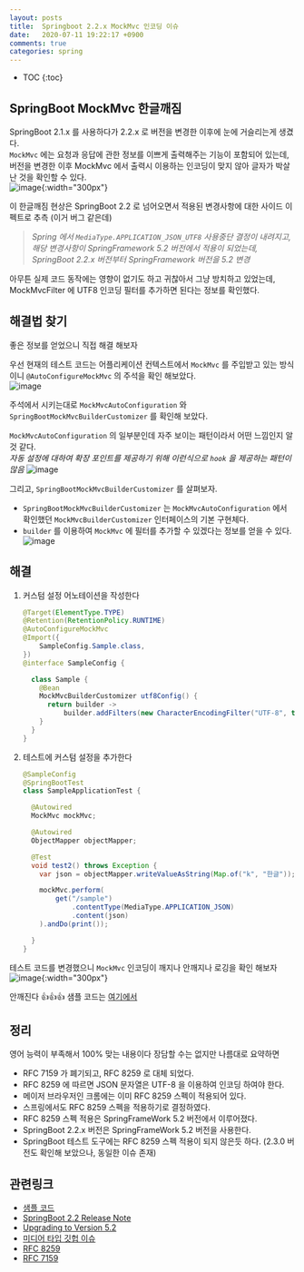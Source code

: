 ```yaml
---
layout: posts
title:  Springboot 2.2.x MockMvc 인코딩 이슈
date:   2020-07-11 19:22:17 +0900
comments: true
categories: spring
---
```


* TOC
{:toc}

## SpringBoot MockMvc 한글깨짐
SpringBoot 2.1.x 를 사용하다가 2.2.x 로 버전을 변경한 이후에 눈에 거슬리는게 생겼다.  
`MockMvc` 에는 요청과 응답에 관한 정보를 이쁘게 출력해주는 기능이 포함되어 있는데, 
버전을 변경한 이후 MockMvc 에서 출력시 이용하는 인코딩이 맞지 않아 글자가 박살난 것을 확인할 수 있다.  
![image](https://user-images.githubusercontent.com/25237661/87222377-1eff6000-c3ae-11ea-89bd-353cae7f4038.png){:width="300px"}

이 한글깨짐 현상은 SpringBoot 2.2 로 넘어오면서 적용된 변경사항에 대한 사이드 이펙트로 추측 (이거 버그 같은데)  
> *Spring 에서 `MediaType.APPLICATION_JSON_UTF8` 사용중단 결정이 내려지고, 해당 변경사항이 SpringFramework 5.2 버전에서 적용이 되었는데, SpringBoot 2.2.x 버전부터 SpringFramework 버전을 5.2 변경*

아무튼 실제 코드 동작에는 영향이 없기도 하고 귀찮아서 그냥 방치하고 있었는데, MockMvcFilter 에 UTF8 인코딩 필터를 추가하면 된다는 정보를 확인했다. 

## 해결법 찾기
좋은 정보를 얻었으니 직접 해결 해보자
  
우선 현재의 테스트 코드는 어플리케이션 컨텍스트에서 `MockMvc` 를 주입받고 있는 방식이니 `@AutoConfigureMockMvc` 의 주석을 확인 해보았다.  
![image](https://user-images.githubusercontent.com/25237661/87222728-46a3f780-c3b1-11ea-852f-9b3cf2a7171a.png)

주석에서 시키는대로 `MockMvcAutoConfiguration` 와 `SpringBootMockMvcBuilderCustomizer` 를 확인해 보았다.

`MockMvcAutoConfiguration` 의 일부분인데 자주 보이는 패턴이라서 어떤 느낌인지 알 것 같다.  
*자동 설정에 대하여 확장 포인트를 제공하기 위해 이런식으로 `hook` 을 제공하는 패턴이 많음*
![image](https://user-images.githubusercontent.com/25237661/87222798-042eea80-c3b2-11ea-9858-6cee042fb4a8.png)

그리고, `SpringBootMockMvcBuilderCustomizer` 를 살펴보자.   
- `SpringBootMockMvcBuilderCustomizer` 는 `MockMvcAutoConfiguration` 에서 확인했던 `MockMvcBuilderCustomizer` 인터페이스의 기본 구현체다.
- `builder` 를 이용하여 `MockMvc` 에 필터를 추가할 수 있겠다는 정보를 얻을 수 있다. 
![image](https://user-images.githubusercontent.com/25237661/87222819-3e988780-c3b2-11ea-987b-9706f6155af1.png)

## 해결

1. 커스텀 설정 어노테이션을 작성한다
    ```java
    @Target(ElementType.TYPE)
    @Retention(RetentionPolicy.RUNTIME)
    @AutoConfigureMockMvc
    @Import({
        SampleConfig.Sample.class,
    })
    @interface SampleConfig {
    
      class Sample {
        @Bean
        MockMvcBuilderCustomizer utf8Config() {
          return builder ->
              builder.addFilters(new CharacterEncodingFilter("UTF-8", true));
        }
      }
    }
    ```
1. 테스트에 커스텀 설정을 추가한다
    ```java
    @SampleConfig
    @SpringBootTest
    class SampleApplicationTest {
    
      @Autowired
      MockMvc mockMvc;
    
      @Autowired
      ObjectMapper objectMapper;
    
      @Test
      void test2() throws Exception {
        var json = objectMapper.writeValueAsString(Map.of("k", "한글"));
    
        mockMvc.perform(
            get("/sample")
                .contentType(MediaType.APPLICATION_JSON)
                .content(json)
        ).andDo(print());
    
      }
    }
    ```

테스트 코드를 변경했으니 `MockMvc` 인코딩이 깨지나 안깨지나 로깅을 확인 해보자  
![image](https://user-images.githubusercontent.com/25237661/87223171-a9978d80-c3b5-11ea-96cb-c23f938cc016.png){:width="300px"}

안깨진다 👍👍👍 샘플 코드는 [여기에서](https://github.com/JeHuiPark/blog-sample/tree/master/boot2-2-x-mock-mvc-sample) 

## 정리
영어 능력이 부족해서 100% 맞는 내용이다 장담할 수는 없지만 나름대로 요약하면 
- RFC 7159 가 폐기되고, RFC 8259 로 대체 되었다.  
- RFC 8259 에 따르면 JSON 문자열은 UTF-8 을 이용하여 인코딩 하여야 한다.
- 메이저 브라우저인 크롬에는 이미 RFC 8259 스펙이 적용되어 있다.
- 스프링에서도 RFC 8259 스펙을 적용하기로 결정하였다.
- RFC 8259 스펙 적용은 SpringFrameWork 5.2 버전에서 이루어졌다.
- SpringBoot 2.2.x 버전은 SpringFrameWork 5.2 버전을 사용한다.
- SpringBoot 테스트 도구에는 RFC 8259 스펙 적용이 되지 않은듯 하다. (2.3.0 버전도 확인해 보았으나, 동일한 이슈 존재)

## 관련링크
- [샘플 코드](https://github.com/JeHuiPark/blog-sample/tree/master/boot2-2-x-mock-mvc-sample)
- [SpringBoot 2.2 Release Note](https://github.com/spring-projects/spring-boot/wiki/Spring-Boot-2.2-Release-Notes)
- [Upgrading to Version 5.2](https://github.com/spring-projects/spring-framework/wiki/Upgrading-to-Spring-Framework-5.x#deprecation-of-mediatypeapplication_json_utf8-and-mediatypeapplication_problem_json_utf8)
- [미디어 타입 깃헙 이슈](https://github.com/spring-projects/spring-framework/issues/22788)
- [RFC 8259](https://tools.ietf.org/html/rfc8259)
- [RFC 7159](https://tools.ietf.org/html/rfc7159)

